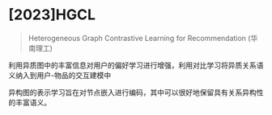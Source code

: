 # [2023]HGCL

> Heterogeneous Graph Contrastive Learning for Recommendation (华南理工)


利用异质图中的丰富信息对用户的偏好学习进行增强，利用对比学习将异质关系语义纳入到用户-物品的交互建模中


异构图的表示学习旨在对节点嵌入进行编码，其中可以很好地保留具有关系异构性的丰富语义。

